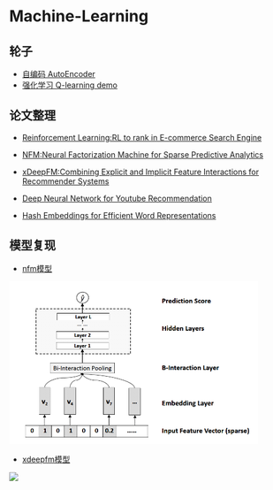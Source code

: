 # Machine-Learning

## 轮子
+ [自编码 AutoEncoder](https://github.com/batch-norm/Machine-Learning/tree/master/AutoEncoder)
+ [强化学习 Q-learning demo](https://github.com/batch-norm/Machine-Learning/tree/master/Q-learning)

## 论文整理
+ [Reinforcement Learning:RL to rank in E-commerce Search Engine](https://github.com/batch-norm/Machine-Learning/tree/master/RLforTaobao)

+ [NFM:Neural Factorization Machine for Sparse Predictive Analytics](https://github.com/batch-norm/Machine-Learning/tree/master/NFM/paper)

+ [xDeepFM:Combining Explicit and Implicit Feature Interactions for Recommender Systems](https://github.com/batch-norm/xDeepFM)

+ [Deep Neural Network for Youtube Recommendation](https://github.com/batch-norm/Machine-Learning/tree/master/youtube)

+ [Hash Embeddings for Efficient Word Representations](https://github.com/batch-norm/Machine-Learning/tree/master/hashEmbedding)

## 模型复现

+ [nfm模型](https://github.com/batch-norm/Machine-Learning/tree/master/NFM)

<img src='NFM/img/2.png' width=450>

+ [xdeepfm模型](https://github.com/batch-norm/xDeepFM/tree/master/paper)

<img src='https://github.com/batch-norm/xDeepFM/blob/master/paper/3.png' width=450>






